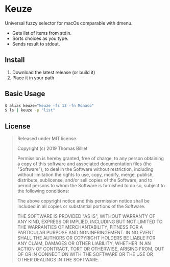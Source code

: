 # Keuze
Universal fuzzy selector for macOs comparable with dmenu.

- Gets list of items from stdin.
- Sorts choices as you type.
- Sends result to stdout.

## Install

1. Download the latest release (or build it)
2. Place it in your path

## Basic Usage

```bash
$ alias keuze="keuze -fs 12 -fn Monaco"
$ ls | keuze -p "list"
```

## License

> Released under MIT license.
>
> Copyright (c) 2019 Thomas Billiet
>
> Permission is hereby granted, free of charge, to any person obtaining a copy
> of this software and associated documentation files (the "Software"), to deal
> in the Software without restriction, including without limitation the rights
> to use, copy, modify, merge, publish, distribute, sublicense, and/or sell
> copies of the Software, and to permit persons to whom the Software is
> furnished to do so, subject to the following conditions:
>
> The above copyright notice and this permission notice shall be included in
> all copies or substantial portions of the Software.
>
> THE SOFTWARE IS PROVIDED "AS IS", WITHOUT WARRANTY OF ANY KIND, EXPRESS OR
> IMPLIED, INCLUDING BUT NOT LIMITED TO THE WARRANTIES OF MERCHANTABILITY,
> FITNESS FOR A PARTICULAR PURPOSE AND NONINFRINGEMENT. IN NO EVENT SHALL THE
> AUTHORS OR COPYRIGHT HOLDERS BE LIABLE FOR ANY CLAIM, DAMAGES OR OTHER
> LIABILITY, WHETHER IN AN ACTION OF CONTRACT, TORT OR OTHERWISE, ARISING FROM,
> OUT OF OR IN CONNECTION WITH THE SOFTWARE OR THE USE OR OTHER DEALINGS IN
> THE SOFTWARE. 
